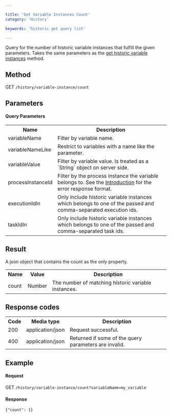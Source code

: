 ```yaml
---

title: 'Get Variable Instances Count'
category: 'History'

keywords: 'historic get query list'

---
```



Query for the number of historic variable instances that fulfill the given parameters. 
Takes the same parameters as the [get historic variable instances](ref:#history-get-variable-instances) method.


Method
------

GET `/history/variable-instance/count`


Parameters
----------  
  
#### Query Parameters

<table class="table table-striped">
  <tr>
    <th>Name</th>
    <th>Description</th>
  </tr>
  <tr>
    <td>variableName</td>
    <td>Filter by variable name.</td>
  </tr>
  <tr>
    <td>variableNameLike</td>
    <td>Restrict to variables with a name like the parameter.</td>
  </tr>
  <tr>
    <td>variableValue</td>
    <td>Filter by variable value. Is treated as a `String` object on server side.</td>
  </tr>
  <tr>
    <td>processInstanceId</td>
    <td>Filter by the process instance the variable belongs to. See the <a href="ref:#overview-introduction">Introduction</a> for the error response format.</td>
  </tr>
  <tr>
    <td>executionIdIn</td>
    <td>Only include historic variable instances which belongs to one of the passed and comma-separated execution ids.</td>
  </tr>
  <tr>
    <td>taskIdIn</td>
    <td>Only include historic variable instances which belongs to one of the passed and comma-separated task ids.</td>
  </tr>
</table>


Result
------

A json object that contains the count as the only property.

<table class="table table-striped">
  <tr>
    <th>Name</th>
    <th>Value</th>
    <th>Description</th>
  </tr>
  <tr>
    <td>count</td>
    <td>Number</td>
    <td>The number of matching historic variable instances.</td>
  </tr>
</table>


Response codes
--------------  

<table class="table table-striped">
  <tr>
    <th>Code</th>
    <th>Media type</th>
    <th>Description</th>
  </tr>
  <tr>
    <td>200</td>
    <td>application/json</td>
    <td>Request successful.</td>
  </tr>
  <tr>
    <td>400</td>
    <td>application/json</td>
    <td>Returned if some of the query parameters are invalid.</td>
  </tr>
</table>


Example
-------

#### Request

GET `/history/variable-instance/count?variableName=my_variable`
  
#### Response

    {"count": 1}
